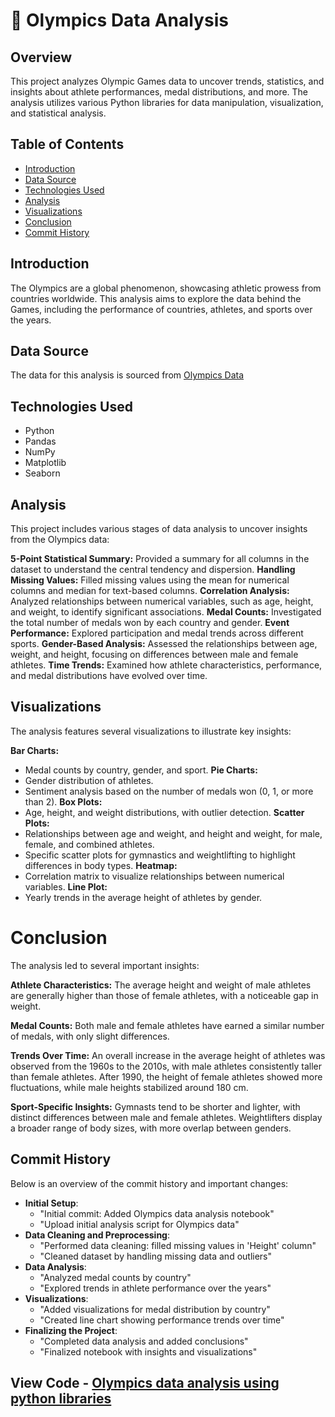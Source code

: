 # 🥇 Olympics Data Analysis

## Overview
This project analyzes Olympic Games data to uncover trends, statistics, and insights about athlete performances, medal distributions, and more. The analysis utilizes various Python libraries for data manipulation, visualization, and statistical analysis.

## Table of Contents
- [Introduction](#introduction)
- [Data Source](#data-source)
- [Technologies Used](#technologies-used)
- [Analysis](#analysis)
- [Visualizations](#visualizations)
- [Conclusion](#conclusion)
- [Commit History](#commit-history)

## Introduction
The Olympics are a global phenomenon, showcasing athletic prowess from countries worldwide. This analysis aims to explore the data behind the Games, including the performance of countries, athletes, and sports over the years.

## Data Source
The data for this analysis is sourced from [Olympics Data](https://docs.google.com/spreadsheets/d/1AniYmB9Tc6378NMVxPy2XD594pp_XtANpAmcz1tfOKE/edit?usp=sharing)

## Technologies Used
- Python
- Pandas
- NumPy
- Matplotlib
- Seaborn

## Analysis
This project includes various stages of data analysis to uncover insights from the Olympics data:

**5-Point Statistical Summary:** Provided a summary for all columns in the dataset to understand the central tendency and dispersion.
**Handling Missing Values:** Filled missing values using the mean for numerical columns and median for text-based columns.
**Correlation Analysis:** Analyzed relationships between numerical variables, such as age, height, and weight, to identify significant associations.
**Medal Counts:** Investigated the total number of medals won by each country and gender.
**Event Performance:** Explored participation and medal trends across different sports.
**Gender-Based Analysis:** Assessed the relationships between age, weight, and height, focusing on differences between male and female athletes.
**Time Trends:** Examined how athlete characteristics, performance, and medal distributions have evolved over time.

## Visualizations
The analysis features several visualizations to illustrate key insights:

**Bar Charts:**
- Medal counts by country, gender, and sport.
**Pie Charts:**
- Gender distribution of athletes.
- Sentiment analysis based on the number of medals won (0, 1, or more than 2).
**Box Plots:**
- Age, height, and weight distributions, with outlier detection.
**Scatter Plots:**
- Relationships between age and weight, and height and weight, for male, female, and combined athletes.
- Specific scatter plots for gymnastics and weightlifting to highlight differences in body types.
**Heatmap:**
- Correlation matrix to visualize relationships between numerical variables.
**Line Plot:**
- Yearly trends in the average height of athletes by gender.
  
# Conclusion
The analysis led to several important insights:

**Athlete Characteristics:**
The average height and weight of male athletes are generally higher than those of female athletes, with a noticeable gap in weight.

**Medal Counts:**
Both male and female athletes have earned a similar number of medals, with only slight differences.

**Trends Over Time:**
An overall increase in the average height of athletes was observed from the 1960s to the 2010s, with male athletes consistently taller than female athletes.
After 1990, the height of female athletes showed more fluctuations, while male heights stabilized around 180 cm.

**Sport-Specific Insights:**
Gymnasts tend to be shorter and lighter, with distinct differences between male and female athletes.
Weightlifters display a broader range of body sizes, with more overlap between genders.

## Commit History
Below is an overview of the commit history and important changes:
- **Initial Setup**:
  - "Initial commit: Added Olympics data analysis notebook"
  - "Upload initial analysis script for Olympics data"
- **Data Cleaning and Preprocessing**:
  - "Performed data cleaning: filled missing values in 'Height' column"
  - "Cleaned dataset by handling missing data and outliers"
- **Data Analysis**:
  - "Analyzed medal counts by country"
  - "Explored trends in athlete performance over the years"
- **Visualizations**:
  - "Added visualizations for medal distribution by country"
  - "Created line chart showing performance trends over time"
- **Finalizing the Project**:
  - "Completed data analysis and added conclusions"
  - "Finalized notebook with insights and visualizations"

## View Code - [Olympics data analysis using python libraries](https://github.com/Wrimo2/Olympics-Data-Analysis/blob/main/Olympics_data_analysis_using_python_libraries.ipynb)
